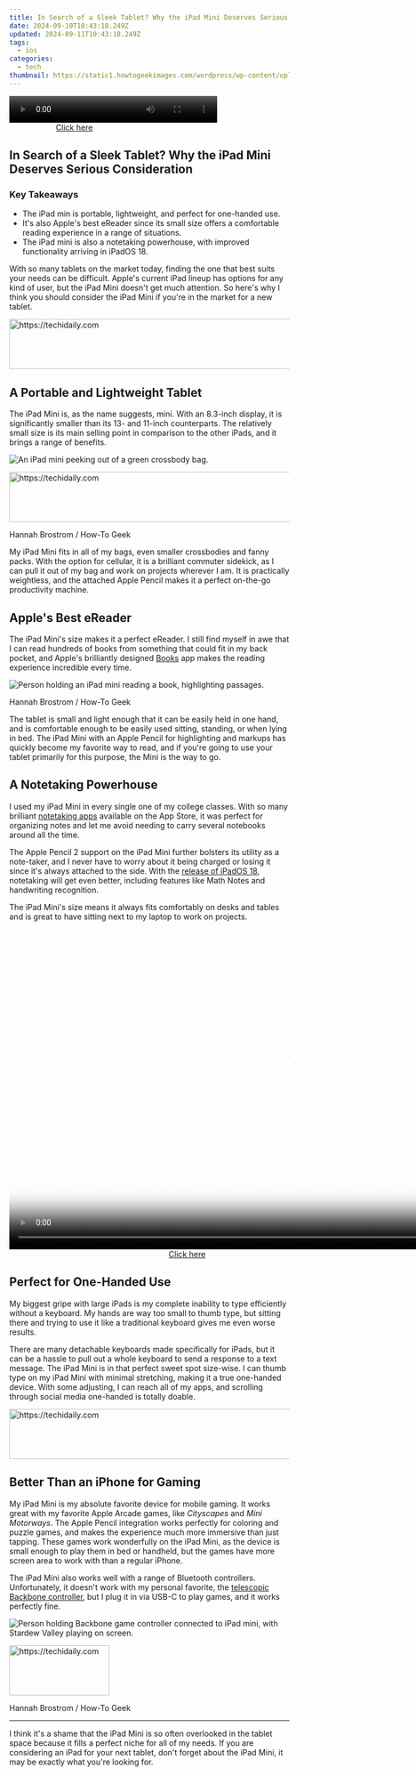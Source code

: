 ```yaml
---
title: In Search of a Sleek Tablet? Why the iPad Mini Deserves Serious Consideration
date: 2024-09-10T10:43:18.249Z
updated: 2024-09-11T10:43:18.249Z
tags:
  - ios
categories:
  - tech
thumbnail: https://static1.howtogeekimages.com/wordpress/wp-content/uploads/2024/06/hand-holding-an-ipad-mini-showing-its-back-and-front-sides.jpg
---
```






<!-- affiliate ads begin -->
<span id="1936838">
					<video width="374" height="48" style="cursor:pointer"
           poster="//a.impactradius-go.com/display-clicktoplayimage/1936838.png"
           onclick="if(!this.playClicked){this.play();this.setAttribute('controls',true);this.playClicked=true;}">
	   <source src="//a.impactradius-go.com/display-ad/18409-1936838">
	   <img src="//a.impactradius-go.com/display-clicktoplayimage/1936838.png" style="border: none; height: 100%; width: 100%; object-fit: contain">
	</video>
	<div style="width:234px;text-align:center"><a href="javascript:window.open(decodeURIComponent('https%3A%2F%2Fcoinrule.sjv.io%2Fc%2F5597632%2F1936838%2F18409'), '_blank');void(0);">Click here</a></div>
</span>
<img height="0" width="0" src="https://imp.pxf.io/i/5597632/1936838/18409" style="position:absolute;visibility:hidden;" border="0" />
<!-- affiliate ads end -->




## In Search of a Sleek Tablet? Why the iPad Mini Deserves Serious Consideration

### Key Takeaways

* The iPad min is portable, lightweight, and perfect for one-handed use.
* It's also Apple's best eReader since its small size offers a comfortable reading experience in a range of situations.
* The iPad mini is also a notetaking powerhouse, with improved functionality arriving in iPadOS 18.

 With so many tablets on the market today, finding the one that best suits your needs can be difficult. Apple's current iPad lineup has options for any kind of user, but the iPad Mini doesn't get much attention. So here's why I think you should consider the iPad Mini if you're in the market for a new tablet.





<!-- affiliate ads begin -->
<a href="https://ephamedtechinc.pxf.io/c/5597632/2137221/26400" target="_top" id="2137221">
  <img src="//a.impactradius-go.com/display-ad/26400-2137221" border="0" alt="https://techidaily.com" width="728" height="90"/>
</a>
<img height="0" width="0" src="https://ephamedtechinc.pxf.io/i/5597632/2137221/26400" style="position:absolute;visibility:hidden;" border="0" />
<!-- affiliate ads end -->




##  A Portable and Lightweight Tablet

 The iPad Mini is, as the name suggests, mini. With an 8.3-inch display, it is significantly smaller than its 13- and 11-inch counterparts. The relatively small size is its main selling point in comparison to the other iPads, and it brings a range of benefits.

![An iPad mini peeking out of a green crossbody bag.](https://static1.howtogeekimages.com/wordpress/wp-content/uploads/2024/06/ipadminiinbag.jpeg) 





<!-- affiliate ads begin -->
<a href="https://zebaoaffiliateprogram.pxf.io/c/5597632/2137974/21526" target="_top" id="2137974">
  <img src="//a.impactradius-go.com/display-ad/21526-2137974" border="0" alt="https://techidaily.com" width="728" height="90"/>
</a>
<img height="0" width="0" src="https://zebaoaffiliateprogram.pxf.io/i/5597632/2137974/21526" style="position:absolute;visibility:hidden;" border="0" />
<!-- affiliate ads end -->




Hannah Brostrom / How-To Geek

 My iPad Mini fits in all of my bags, even smaller crossbodies and fanny packs. With the option for cellular, it is a brilliant commuter sidekick, as I can pull it out of my bag and work on projects wherever I am. It is practically weightless, and the attached Apple Pencil makes it a perfect on-the-go productivity machine.

##  Apple's Best eReader

 The iPad Mini's size makes it a perfect eReader. I still find myself in awe that I can read hundreds of books from something that could fit in my back pocket, and Apple's brilliantly designed [Books](https://fox-direct.techidaily.com/in-2024-enhancing-experience-best-audio-sources-for-unpack-videos/) app makes the reading experience incredible every time.

![Person holding an iPad mini reading a book, highlighting passages.](https://static1.howtogeekimages.com/wordpress/wp-content/uploads/2024/06/ipadminireading.jpeg) 

Hannah Brostrom / How-To Geek

 The tablet is small and light enough that it can be easily held in one hand, and is comfortable enough to be easily used sitting, standing, or when lying in bed. The iPad Mini with an Apple Pencil for highlighting and markups has quickly become my favorite way to read, and if you're going to use your tablet primarily for this purpose, the Mini is the way to go.

##  A Notetaking Powerhouse

 I used my iPad Mini in every single one of my college classes. With so many brilliant [notetaking apps](https://on-screen-recording.techidaily.com/new-2024-approved-saving-videos-from-vlc-live-streaming/) available on the App Store, it was perfect for organizing notes and let me avoid needing to carry several notebooks around all the time.

 The Apple Pencil 2 support on the iPad Mini further bolsters its utility as a note-taker, and I never have to worry about it being charged or losing it since it's always attached to the side. With the [release of iPadOS 18](https://youtube-videos.techidaily.com/perfect-your-yt-profile-expert-tips-for-channel-descriptors/), notetaking will get even better, including features like Math Notes and handwriting recognition.

 The iPad Mini's size means it always fits comfortably on desks and tables and is great to have sitting next to my laptop to work on projects.





<!-- affiliate ads begin -->
<span id="1444782">
					<video width="1024" height="576" style="cursor:pointer"
           poster="//a.impactradius-go.com/display-clicktoplayimage/1444782.png"
           onclick="if(!this.playClicked){this.play();this.setAttribute('controls',true);this.playClicked=true;}">
	   <source src="//a.impactradius-go.com/display-ad/14559-1444782">
	   <img src="//a.impactradius-go.com/display-clicktoplayimage/1444782.png" style="border: none; height: 100%; width: 100%; object-fit: contain">
	</video>
	<div style="width:640px;text-align:center"><a href="javascript:window.open(decodeURIComponent('https%3A%2F%2Fpropmoneyinc.pxf.io%2Fc%2F5597632%2F1444782%2F14559'), '_blank');void(0);">Click here</a></div>
</span>
<img height="0" width="0" src="https://imp.pxf.io/i/5597632/1444782/14559" style="position:absolute;visibility:hidden;" border="0" />
<!-- affiliate ads end -->




##  Perfect for One-Handed Use

 My biggest gripe with large iPads is my complete inability to type efficiently without a keyboard. My hands are way too small to thumb type, but sitting there and trying to use it like a traditional keyboard gives me even worse results.

 There are many detachable keyboards made specifically for iPads, but it can be a hassle to pull out a whole keyboard to send a response to a text message. The iPad Mini is in that perfect sweet spot size-wise. I can thumb type on my iPad Mini with minimal stretching, making it a true one-handed device. With some adjusting, I can reach all of my apps, and scrolling through social media one-handed is totally doable.





<!-- affiliate ads begin -->
<a href="https://united.elfm.net/c/5597632/2139563/4704" target="_top" id="2139563">
  <img src="//a.impactradius-go.com/display-ad/4704-2139563" border="0" alt="https://techidaily.com" width="728" height="90"/>
</a>
<img height="0" width="0" src="https://united.elfm.net/i/5597632/2139563/4704" style="position:absolute;visibility:hidden;" border="0" />
<!-- affiliate ads end -->




##  Better Than an iPhone for Gaming

 My iPad Mini is my absolute favorite device for mobile gaming. It works great with my favorite Apple Arcade games, like _Cityscapes_ and _Mini Motorways_. The Apple Pencil integration works perfectly for coloring and puzzle games, and makes the experience much more immersive than just tapping. These games work wonderfully on the iPad Mini, as the device is small enough to play them in bed or handheld, but the games have more screen area to work with than a regular iPhone.

 The iPad Mini also works well with a range of Bluetooth controllers. Unfortunately, it doesn't work with my personal favorite, the [telescopic Backbone controller](https://fix-guide.techidaily.com/spotify-keeps-crashing-a-complete-list-of-fixes-you-can-use-on-realme-narzo-n55-drfone-by-drfone-fix-android-problems-fix-android-problems/), but I plug it in via USB-C to play games, and it works perfectly fine.

![Person holding Backbone game controller connected to iPad mini, with Stardew Valley playing on screen.](https://static1.howtogeekimages.com/wordpress/wp-content/uploads/2024/06/ipadministardew.jpeg) 





<!-- affiliate ads begin -->
<a href="https://aligracehair.sjv.io/c/5597632/2135367/19272" target="_top" id="2135367">
  <img src="//a.impactradius-go.com/display-ad/19272-2135367" border="0" alt="https://techidaily.com" width="180" height="90"/>
</a>
<img height="0" width="0" src="https://aligracehair.sjv.io/i/5597632/2135367/19272" style="position:absolute;visibility:hidden;" border="0" />
<!-- affiliate ads end -->




Hannah Brostrom / How-To Geek

---

 I think it's a shame that the iPad Mini is so often overlooked in the tablet space because it fills a perfect niche for all of my needs. If you are considering an iPad for your next tablet, don't forget about the iPad Mini, it may be exactly what you're looking for.

<ins class="adsbygoogle"
     style="display:block"
     data-ad-format="autorelaxed"
     data-ad-client="ca-pub-7571918770474297"
     data-ad-slot="1223367746"></ins>



<ins class="adsbygoogle"
     style="display:block"
     data-ad-client="ca-pub-7571918770474297"
     data-ad-slot="8358498916"
     data-ad-format="auto"
     data-full-width-responsive="true"></ins>










